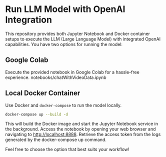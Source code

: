 # Run LLM Model with OpenAI Integration

This repository provides both Jupyter Notebook and Docker container setups to execute the LLM (Large Language Model) with integrated OpenAI capabilities. You have two options for running the model:

## Google Colab

Execute the provided notebook in Google Colab for a hassle-free experience.
notebooks/chatWithVideoData.ipynb

## Local Docker Container

Use Docker and `docker-compose` to run the model locally.

```bash
docker-compose up --build -d
```

This will build the Docker image and start the Jupyter Notebook service in the background. Access the notebook by opening your web browser and navigating to [http://localhost:8888](http://localhost:8888).
Retrieve the access token from the logs generated by the docker-compose up command.

Feel free to choose the option that best suits your workflow!